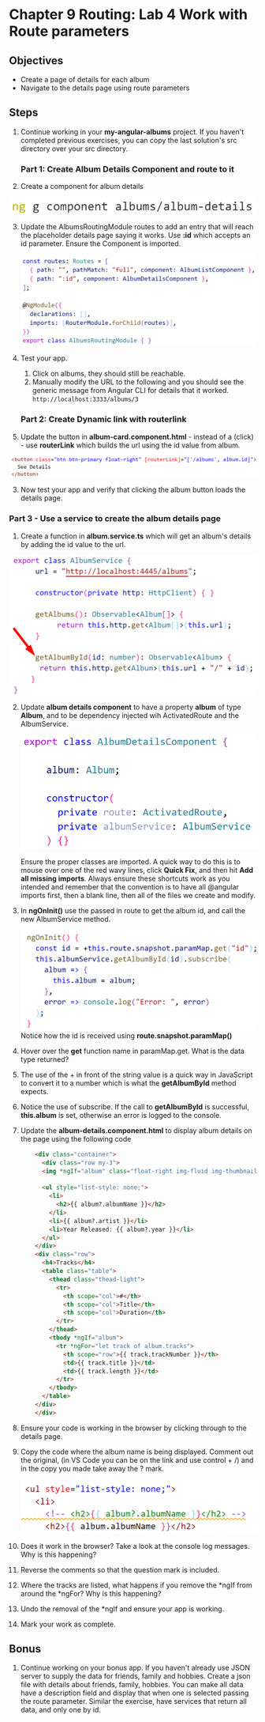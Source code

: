 # Chapter 9 Routing: Lab 4 Work with Route parameters

## Objectives

- Create a page of details for each album
- Navigate to the details page using route parameters

## Steps

1. Continue working in your **my-angular-albums** project. If you haven't completed previous exercises, you can copy the last solution's src directory over your src directory.

    ### **Part 1: Create Album Details Component and route to it**

2. Create a component for album details

  ![](../screenshots/4-ng-g-c-details.png)

3. Update the AlbumsRoutingModule routes to add an entry that will reach the placeholder details page saying it works. Use **:id** which accepts an id parameter. Ensure the Component is imported.
   
    ![](../screenshots/4-route-albums-id-param.png)

1. Test your app. 
   1. Click on albums, they should still be reachable. 
   2. Manually modify the URL to the following and you should see the generic message from Angular CLI for details that it worked.
    ```http://localhost:3333/albums/3```

    ### **Part 2: Create Dynamic link with routerlink**

2. Update the button in **album-card.component.html** - instead of a (click) - use **routerLink** which builds the url using the id value from album.

  ![](../screenshots/4-card-button-routerlink.png)


3.  Now test your app and verify that clicking the album button loads the details page.

### **Part 3 - Use a service to create the album details page**

1.  Create a function in **album.service.ts** which will get an album's details by adding the id value to the url.

  ![](../screenshots/4-album-service-get-one.png)

2.  Update **album details component** to have a property **album** of type **Album**, and to be dependency injected wih ActivatedRoute and the AlbumService.

    ![](../screenshots/4-album-details-constructor.png)
  
    Ensure the proper classes are imported. A quick way to do this is to mouse over one of the red wavy lines, click **Quick Fix**, and then hit **Add all missing imports**. Always ensure these shortcuts work as you intended and remember that the convention is to have all @angular imports first, then a blank line, then all of the files we create and modify.

3.  In **ngOnInit()** use the passed in route to get the album id, and call the new AlbumService method.

    ![](../screenshots/4-album-details-ngoninit.png)   
  Notice how the id is received using **route.snapshot.paramMap()**

4. Hover over the **get** function name in paramMap.get. What is the data type returned? 
   
5. The use of the + in front of the string value is a quick way in JavaScript to convert it to a number which is what the **getAlbumById** method expects.
   
6. Notice the use of subscribe. If the call to **getAlbumById** is successful, **this.album** is set, otherwise an error is logged to the console.

7.  Update the **album-details.component.html** to display album details on the page using the following code

    ```html
        <div class="container">
          <div class="row my-3">
          <img *ngIf="album" class="float-right img-fluid img-thumbnail"style=" max-width: 30%" src="assets/img/{{ album.id }}.jpg" alt="{{ album?.albumName }}" />

          <ul style="list-style: none;">
            <li>
              <h2>{{ album?.albumName }}</h2>
            </li>
            <li>{{ album?.artist }}</li>
            <li>Year Released: {{ album?.year }}</li>
          </ul>
        </div>
        <div class="row">
          <h4>Tracks</h4>
          <table class="table">
            <thead class="thead-light">
              <tr>
                <th scope="col">#</th>
                <th scope="col">Title</th>
                <th scope="col">Duration</th>
              </tr>
            </thead>
            <tbody *ngIf="album">
              <tr *ngFor="let track of album.tracks">
                <th scope="row">{{ track.trackNumber }}</th>
                <td>{{ track.title }}</td>
                <td>{{ track.length }}</td>
              </tr>
            </tbody>
          </table>
        </div>
        </div>
    ```

8.  Ensure your code is working in the browser by clicking through to the details page.

9.  Copy the code where the album name is being displayed. Comment out the original, (in VS Code you can be on the link and use control + /) and in the copy you made take away the ? mark. 

    ![](../screenshots/4-no-question-album-name.png)  

10. Does it work in the browser? Take a look at the console log messages. Why is this happening?

11. Reverse the comments so that the question mark is included.
    
12.  Where the tracks are listed, what happens if you  remove the *ngIf from around the *ngFor? Why is this happening?
    
13. Undo the removal of the *ngIf and ensure your app is working. 

14. Mark your work as complete.

## Bonus

1. Continue working on your bonus app. If you haven't already use JSON server to supply the data for friends, family and hobbies. Create a json file with details about friends, family, hobbies. You can make all data have a description field and display that when one is selected passing the route parameter. Similar the exercise, have services that return all data, and only one by id. 
